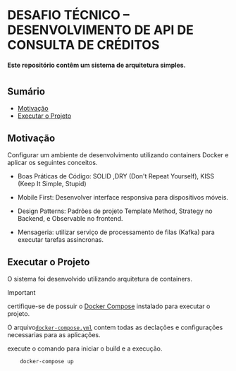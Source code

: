 # DESAFIO TÉCNICO – DESENVOLVIMENTO DE API DE CONSULTA DE CRÉDITOS

#### Este repositório contêm um sistema de arquitetura simples.
#

## Sumário
- [Motivação](#motivação)
- [Executar o Projeto](#executar-o-projeto)

## Motivação

Configurar um ambiente de desenvolvimento utilizando containers Docker e aplicar os seguintes conceitos.

-  Boas Práticas de Código: SOLID ,DRY (Don't Repeat Yourself), KISS (Keep It Simple, Stupid)
  
- Mobile First: Desenvolver interface responsiva para dispositivos móveis.

- Design Patterns: Padrões de projeto Template Method, Strategy no Backend, e Observable no frontend.

- Mensageria: utilizar serviço de processamento de filas (Kafka) para executar tarefas assincronas.


## Executar o Projeto

O sistema foi desenvolvido utilizando arquitetura de containers.
> [!IMPORTANT]
 certifique-se de possuir o [Docker Compose](https://docs.docker.com/compose/) instalado para executar o projeto. 
 
O arquivo[`docker-compose.yml`](./docker-compose.yml) contem todas as declações e configurações necessarias para as aplicações.

execute o comando para iniciar o build e a execução.

```bash
    docker-compose up
```


